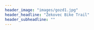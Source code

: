 ```yaml
---
header_image: "images/gozd1.jpg"
header_headline: "Žekovec Bike Trail"
header_subheadline: ""
---
```

